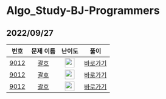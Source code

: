 # Algo_Study-BJ-Programmers

## 2022/09/27 

| 번호 | 문제 이름 | 난이도 | 풀이 |
|:------:|:----:|:---------:|:---------:|
| [9012](https://www.acmicpc.net/problem/9012) | [괄호](https://www.acmicpc.net/problem/9012) |  <img height="25px" width="25px" src="https://static.solved.ac/tier_small/7.svg"/> | <a href="./../solution/minimum_spanning_tree/1197">바로가기</a> |
| [9012](https://www.acmicpc.net/problem/9012) | [괄호](https://www.acmicpc.net/problem/9012) |  <img height="25px" width="25px" src="https://static.solved.ac/tier_small/7.svg"/> | <a href="./../solution/minimum_spanning_tree/1197">바로가기</a> |
| [9012](https://www.acmicpc.net/problem/9012) | [괄호](https://www.acmicpc.net/problem/9012) |  <img height="25px" width="25px" src="https://static.solved.ac/tier_small/7.svg"/> | <a href="./../solution/minimum_spanning_tree/1197">바로가기</a> |


